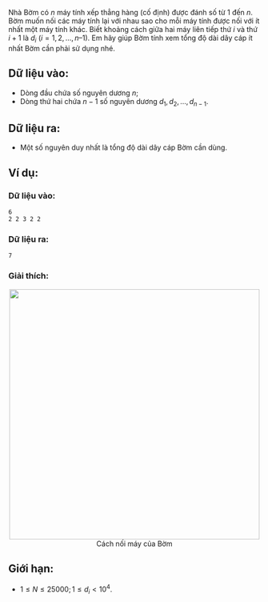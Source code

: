 Nhà Bờm có $n$ máy tính xếp thẳng hàng (cố định) được đánh số từ $1$ đến $n$. Bờm muốn nối các máy tính lại với nhau sao cho mỗi máy tính được nối với ít nhất một máy tính khác. Biết khoảng cách giữa hai máy liên tiếp thứ $i$ và thứ $i + 1$ là $d_i$ $(i = 1, 2, …, n – 1)$. Em hãy giúp Bờm tính xem tổng độ dài dây cáp ít nhất Bờm cần phải sử dụng nhé.

## Dữ liệu vào:
- Dòng đầu chứa số nguyên dương $n$;
- Dòng thứ hai chứa $n - 1$ số nguyên dương $d_1, d_2, …, d_{n - 1}$.

## Dữ liệu ra:
- Một số nguyên duy nhất là tổng độ dài dây cáp Bờm cần dùng.

## Ví dụ:
### Dữ liệu vào:
```
6
2 2 3 2 2
```

### Dữ liệu ra:
```
7
```

### Giải thích:
<center><img src="/images/problems/447/DPCABLE.svg" width=500px></center>
<center>Cách nối máy của Bờm</center>

## Giới hạn:
- $1 ≤ N ≤ 25000; 1 ≤ d_i < 10^4$.